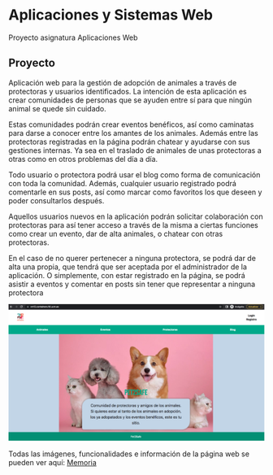 # Aplicaciones y Sistemas Web
Proyecto asignatura Aplicaciones Web 

## Proyecto 
Aplicación web para la gestión de adopción de animales a través de protectoras y usuarios identificados. La intención de esta aplicación es crear comunidades de personas que se ayuden entre sí para que ningún animal se quede sin cuidado.

Estas comunidades podrán crear eventos benéficos, así como caminatas para darse a conocer entre los amantes de los animales. Además entre las protectoras registradas en la página podrán chatear y ayudarse con sus gestiones internas. Ya sea en el traslado de animales de unas protectoras a otras como en otros problemas del día a día.

Todo usuario o protectora podrá usar el blog como forma de comunicación con toda la comunidad. Además, cualquier usuario registrado podrá comentarle en sus posts, así como marcar como favoritos los que deseen y poder consultarlos después.

Aquellos usuarios nuevos en la aplicación podrán solicitar colaboración con protectoras para así tener acceso a través de la misma a ciertas funciones como crear un evento, dar de alta animales, o chatear con otras protectoras.

En el caso de no querer pertenecer a ninguna protectora, se podrá dar de alta una propia, que tendrá que ser aceptada por el administrador de la aplicación. O simplemente, con estar registrado en la página, se podrá asistir a eventos y comentar en posts sin tener que representar a ninguna protectora

<img src=./README/portada.png>  </img>

Todas las imágenes, funcionalidades e información de la página web se pueden ver aquí: [Memoria](./Memoria.pdf)
